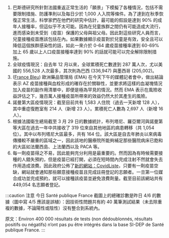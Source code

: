 1. 巴斯德研究所針對法國重返正常生活的「願景」下模擬了各種情況，包括不需要限制措施、防護準則以及每日少於 1,000 人入院等條件。為了達到在秋季恢復正常生活，科學家們在他們的研究中估計，最可能的假設是達到 90% 的成年人接種率，但這似乎不太可能。因為在兒童族群之間仍有可能造成大流行，進而感染到未受到（疫苗）保護的父母與祖父母。因此對這些研究人員而言，兒童接種疫苗應該包括在內。如果數據顯示疫苗對於兒童是有效，安全且可以降低這個族群感染性的話，如此一來介於 0-64 歲疫苗接種率達到 60-69% 加上 65 歲以上人口疫苗接種率達到 90% 的話就可能可以完全解除限制措施。
1. 全球疫情現況：自去年 12 月以來，全球累積死亡數達到 287 萬人次，尤以美國的 556,528 人次最多，其次則為巴西 (336,947) 與墨西哥 (205,002)。
1. ([France Bleu](https://bit.ly/2Q1Lvzq)) 歐洲藥品管理局 (EMA) 在今天下午的媒體記者會中，做出結論表示 AZ 疫苗接種與血栓形成的確存在於關聯性，並要求將這樣的血凝塊情況加入疫苗的副作用清單中，即便是極為罕見的情況。然而 EMA 表示在風險收益評估之下，幾百萬人接種疫苗所帶來的效益仍然大於其產生的風險。
1. 諾曼第大區疫情現況：截至目前共有 1,583 人住院（過去一天新增 128 人），其中重症復甦室有 214 人（新增 23 人）。累積死亡人數為 2,697 人（新增 16 人）。
1. 根據法國衛生總局截至 3 月 29 日的數據統計，布列塔尼、羅亞爾河與諾曼第等大區在過去一年中共接收了 319 位來自其他地區的病患轉移（共 1,054 位）。其中以布列塔尼大區最多，共有 164 位。該大區是自去年肺炎以來病毒傳播較不嚴重的區域之一，因此該地的醫療院所能夠補足那些醫院病床已飽和的大區如法蘭西島、上法蘭西以及 PACA 等。
1. 每一劑疫苗得之不易，因此能夠充分利用是最重要的。然而因為有時候需要接種的人錯失預約，但是疫苗已經打開，必須在短時間內完成注射不然就會失去作用造成浪費。因此政府公佈了[新的網站：CovidListe](https://www.covidliste.com/)，只要有一劑疫苗空缺，網站就會通知那些願意接種疫苗且完成註冊登記的志願者。一旦第一位媒合成功並完成預約，就可以接種該疫苗並避免浪費劑量。截至目前該網站共有 449,054 名志願者登記。

:::caution 注意
今日 Santé publique France 截圖上的總確診數是昨日 4/6 的數據（圖中寫 4/5 應該是誤植）：因技術性問題共有約 40 萬筆測試結果（未去除重複的數據，不論陽性或陰性）沒有整合到系統內。

原文：Environ 400 000 résultats de tests (non dédoublonnés, résultats positifs ou négatifs) n’ont pas pu être intégrés dans la base SI-DEP de Santé publique France.
:::
